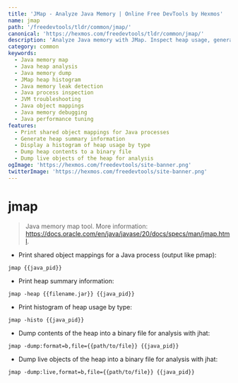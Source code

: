 ```yaml
---
title: 'JMap - Analyze Java Memory | Online Free DevTools by Hexmos'
name: jmap
path: '/freedevtools/tldr/common/jmap/'
canonical: 'https://hexmos.com/freedevtools/tldr/common/jmap/'
description: 'Analyze Java memory with JMap. Inspect heap usage, generate heap dumps for analysis, and diagnose memory leaks. Free online tool, no registration required.'
category: common
keywords:
  - Java memory map
  - Java heap analysis
  - Java memory dump
  - JMap heap histogram
  - Java memory leak detection
  - Java process inspection
  - JVM troubleshooting
  - Java object mappings
  - Java memory debugging
  - Java performance tuning
features:
  - Print shared object mappings for Java processes
  - Generate heap summary information
  - Display a histogram of heap usage by type
  - Dump heap contents to a binary file
  - Dump live objects of the heap for analysis
ogImage: 'https://hexmos.com/freedevtools/site-banner.png'
twitterImage: 'https://hexmos.com/freedevtools/site-banner.png'
---
```


# jmap

> Java memory map tool.
> More information: <https://docs.oracle.com/en/java/javase/20/docs/specs/man/jmap.html>.

- Print shared object mappings for a Java process (output like pmap):

`jmap {{java_pid}}`

- Print heap summary information:

`jmap -heap {{filename.jar}} {{java_pid}}`

- Print histogram of heap usage by type:

`jmap -histo {{java_pid}}`

- Dump contents of the heap into a binary file for analysis with jhat:

`jmap -dump:format=b,file={{path/to/file}} {{java_pid}}`

- Dump live objects of the heap into a binary file for analysis with jhat:

`jmap -dump:live,format=b,file={{path/to/file}} {{java_pid}}`
